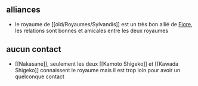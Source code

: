## alliances
- le royaume de [[old/Royaumes/Sylvandis]] est un très bon allié de [Fiore](Fiore.md), les relations sont bonnes et amicales entre les deux royaumes 
## aucun contact
- [[Nakasane]], seulement les deux [[Kamoto Shigeko]] et [[Kawada Shigeko]] connaissent le royaume mais il est trop loin pour avoir un quelconque contact